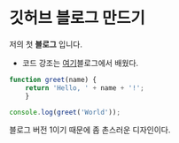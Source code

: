 # 깃허브 블로그 만드기

저의 첫 **블로그** 입니다.

- 코드 강조는 [여기][1]블로그에서 배웠다.

```javascript
function greet(name) {
    return 'Hello, ' + name + '!';
    }

console.log(greet('World'));
```

블로그 버전 1이기 때문에 좀 촌스러운 디자인이다.


[1]: https://velog.io/@2taeyoon/React%EC%97%90%EC%84%9C-markdown-%EB%9E%9C%EB%8D%94%EB%A7%81%ED%95%98%EA%B8%B0
